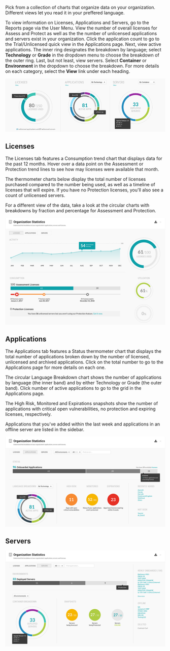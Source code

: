 <!--
title: "Organization Statistics"
description: "Overview of organization statistics charts"
tags: "TeamServer licenses applications servers organizations report"
-->
Pick from a collection of charts that organize data on your organization. Different views let you read it in your preffered language. 

To view information on Licenses, Applications and Servers, go to the Reports page via the User Menu. View the number of overall licenses for Assess and Protect as well as the the number of unlicensed applications and servers exist in your organization. Click the application count to go to the Trial/Unlicensed quick view in the Applications page. Next, view active applications. The inner ring designates the breakdown by language; select **Technology** or **Grade** in the dropdown menu to choose the breakdown of the outer ring. Last, but not least, view servers. Select **Container** or **Environment** in the dropdown to choose the breakdown. For more details on each category, select the **View** link under each heading. 

<a href="assets/images/org-stats-reports-page.png" rel="lightbox" title="Organization statistics on Reports page"><img class="thumbnail" src="assets/images/org-stats-reports-page.png"/></a>

 
## Licenses

The Licenses tab features a Consumption trend chart that displays data for the past 12 months. Hover over a data point on the Assessment or Protection trend lines to see how may licenses were available that month. 

The thermometer charts below display the total number of licenses purchased compared to the number being used, as well as a timeline of licenses that will expire. If you have no Protection licenses, you'll also see a count of unlicensed servers. 

For a different view of the data, take a look at the circular charts with breakdowns by fraction and percentage for Assessment and Protection. 

<a href="assets/images/org-stats-licenses.png" rel="lightbox" title="Organization statistics for licenses"><img class="thumbnail" src="assets/images/org-stats-licenses.png"/></a>

<!-- Replace with updated Assessment and Protection view -->

## Applications

The Applications tab features a Status thermometer chart that displays the total number of applications broken down by the number of licensed, unlicensed and archived applications. Click on the total number to go to the Applications page for more details on each one. 

The circular Language Breakdown chart shows the number of applications by language (the inner band) and by either Technology or Grade (the outer band). Click number of active applications to go to the grid in the Applications page. 

The High Risk, Monitored and Expirations snapshots show the number of applications with critical open vulnerabilities, no protection and expiring licenses, respectively. 

Applications that you've added within the last week and applications in an offline server are listed in the sidebar. 

<a href="assets/images/org-stats-applications.png" rel="lightbox" title="Organization statistics for applications"><img class="thumbnail" src="assets/images/org-stats-applications.png"/></a>


## Servers  


<a href="assets/images/org-stats-servers.png" rel="lightbox" title="Organization statistics for applications"><img class="thumbnail" src="assets/images/org-stats-servers.png"/></a>






